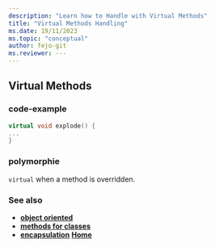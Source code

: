 ```yaml
---
description: "Learn how to Handle with Virtual Methods"
title: "Virtual Methods Handling"
ms.date: 19/11/2023
ms.topic: "conceptual"
author: fejo-git
ms.reviewer: ---
---
```


## Virtual Methods

### code-example

```cpp
virtual void explode() {
...
}

```

### polymorphie

`virtual` when a method is overridden.

### See also

- **[object oriented](../docs/object_oriented.md)**
- **[methods for classes](../docs/methods_for_classes.md)**
- **[encapsulation](../docs/encapsulation.md)**
  **[Home](../README.md)**
